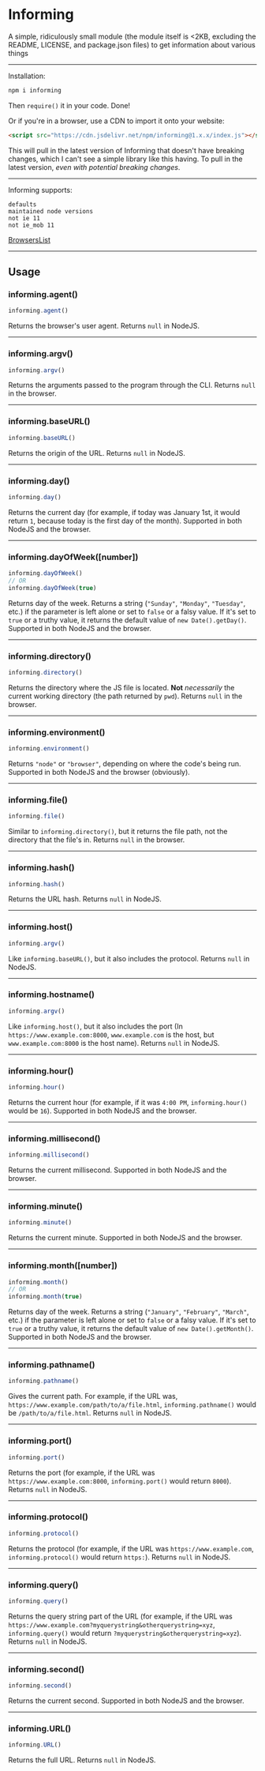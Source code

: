 # Informing
A simple, ridiculously small module (the module itself is &lt;2KB, excluding the README, LICENSE, and package.json files) to get information about various things

---

Installation:
```bash
npm i informing
```
Then `require()` it in your code. Done!

Or if you're in a browser, use a CDN to import it onto your website:
```html
<script src="https://cdn.jsdelivr.net/npm/informing@1.x.x/index.js"></script>
```
This will pull in the latest version of Informing that doesn't have breaking changes, which I can't see a simple library like this having. To pull in the latest version, *even with potential breaking changes*.

---

Informing supports:
```none
defaults
maintained node versions
not ie 11
not ie_mob 11
```
[BrowsersList](https://github.com/browserslist/browserslist)

---

## Usage

### informing.agent()
```javascript
informing.agent()
```
Returns the browser's user agent. Returns `null` in NodeJS.

---

### informing.argv()
```javascript
informing.argv()
```
Returns the arguments passed to the program through the CLI. Returns `null` in the browser.

---

### informing.baseURL()
```javascript
informing.baseURL()
```
Returns the origin of the URL. Returns `null` in NodeJS.

---

### informing.day()
```javascript
informing.day()
```
Returns the current day (for example, if today was January 1st, it would return `1`, because today is the first day of the month). Supported in both NodeJS and the browser.

---

### informing.dayOfWeek([number])
```javascript
informing.dayOfWeek()
// OR
informing.dayOfWeek(true)
```
Returns day of the week. Returns a string (`"Sunday"`, `"Monday"`, `"Tuesday"`, etc.) if the parameter is left alone or set to `false` or a falsy value. If it's set to `true` or a truthy value, it returns the default value of `new Date().getDay()`. Supported in both NodeJS and the browser.

---

### informing.directory()
```javascript
informing.directory()
```
Returns the directory where the JS file is located. **Not** *necessarily* the current working directory (the path returned by `pwd`). Returns `null` in the browser.

---

### informing.environment()
```javascript
informing.environment()
```
Returns `"node"` or `"browser"`, depending on where the code's being run. Supported in both NodeJS and the browser (obviously).

---

### informing.file()
```javascript
informing.file()
```
Similar to `informing.directory()`, but it returns the file path, not the directory that the file's in. Returns `null` in the browser.

---

### informing.hash()
```javascript
informing.hash()
```
Returns the URL hash. Returns `null` in NodeJS.

---

### informing.host()
```javascript
informing.argv()
```
Like `informing.baseURL()`, but it also includes the protocol. Returns `null` in NodeJS.

---

### informing.hostname()
```javascript
informing.argv()
```
Like `informing.host()`, but it also includes the port (In `https://www.example.com:8000`, `www.example.com` is the host, but `www.example.com:8000` is the host name). Returns `null` in NodeJS.

---

### informing.hour()
```javascript
informing.hour()
```
Returns the current hour (for example, if it was `4:00 PM`, `informing.hour()` would be `16`). Supported in both NodeJS and the browser.

---

### informing.millisecond()
```javascript
informing.millisecond()
```
Returns the current millisecond. Supported in both NodeJS and the browser.

---

### informing.minute()
```javascript
informing.minute()
```
Returns the current minute. Supported in both NodeJS and the browser.

---

### informing.month([number])
```javascript
informing.month()
// OR
informing.month(true)
```
Returns day of the week. Returns a string (`"January"`, `"February"`, `"March"`, etc.) if the parameter is left alone or set to `false` or a falsy value. If it's set to `true` or a truthy value, it returns the default value of `new Date().getMonth()`. Supported in both NodeJS and the browser.

---

### informing.pathname()
```javascript
informing.pathname()
```
Gives the current path. For example, if the URL was, `https://www.example.com/path/to/a/file.html`, `informing.pathname()` would be `/path/to/a/file.html`. Returns `null` in NodeJS.

---

### informing.port()
```javascript
informing.port()
```
Returns the port (for example, if the URL was `https://www.example.com:8000`, `informing.port()` would return `8000`). Returns `null` in NodeJS.

---

### informing.protocol()
```javascript
informing.protocol()
```
Returns the protocol (for example, if the URL was `https://www.example.com`, `informing.protocol()` would return `https:`). Returns `null` in NodeJS.

---

### informing.query()
```javascript
informing.query()
```
Returns the query string part of the URL (for example, if the URL was `https://www.example.com?myquerystring&otherquerystring=xyz`, `informing.query()` would return `?myquerystring&otherquerystring=xyz`). Returns `null` in NodeJS.

---

### informing.second()
```javascript
informing.second()
```
Returns the current second. Supported in both NodeJS and the browser.

---

### informing.URL()
```javascript
informing.URL()
```
Returns the full URL. Returns `null` in NodeJS.
